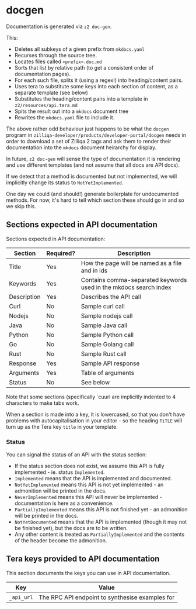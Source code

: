 # docgen

Documentation is generated via `z2 doc-gen`.

This:

 * Deletes all subkeys of a given prefix from `mkdocs.yaml`
 * Recurses through the source tree.
 * Locates files called `<prefix>.doc.md`
 * Sorts that list by relative path (to get a consistent order of documentation pages).
 * For each such file, splits it (using a regex!) into heading/content pairs.
 * Uses tera to substitute some keys into each section of content, as a separate template (see below)
 * Substitutes the heading/content pairs into a template in `z2/resources/api.tera.md`
 * Spits the result out into a `mkdocs` document tree
 * Rewrites the `mkdocs.yaml` file to include it.

The above rather odd behaviour just happens to be what the `docgen`
program in `zilliqa-developer/products/developer-portal/docgen` needs
in order to download a set of Zilliqa 2 tags and ask them to render
their documentation into the `mkdocs` document heirarchy for display.

In future, `z2 doc-gen` will sense the type of documentation it is
rendering and use different templates (and not assume that all docs
are API docs).

If we detect that a method is documented but not implemented, we will
implicitly change its status to `NotYetImplemented`.

One day we could (and should!) generate boilerplate for undocumented methods.
For now, it's hard to tell which section these should go in and so we skip this.


## Sections expected in API documentation

Sections expected in API documentation:

| Section | Required? | Description |
| ------- | --------  | ----------- | 
| Title   | Yes       | How the page will be named as a file and in ids |
| Keywords | Yes      | Contains comma-separated keywords used in the mkdocs search index |
| Description | Yes   | Describes the API call |
| Curl    |  No       | Sample curl call  |
| Nodejs  |  No       | Sample nodejs call |
| Java    |  No       | Sample Java call |
| Python  |  No       | Sample Python call |
| Go      |  No       | Sample Golang call |
| Rust    |  No       | Sample Rust call   | 
| Response | Yes       | Sample API response |
| Arguments | Yes     | Table of arguments |
| Status | No   |  See below |

Note that some sections (specifically `cuurl are implicitly indented to 4 characters to make tabs work.

When a section is made into a key, it is lowercased, so that you don't have problems with autocapitalisation in your editor - so the heading `TiTLE` will turn up as the Tera key `title` in your template.

### Status

You can signal the status of an API with the status section:

 * If the status section does not exist, we assume this API is fully implemented - ie. status `Implemented`.
 * `Implemented` means that the API is implemented and documented.
 * `NotYetImplemented` means this API is not yet implemented - an admonition will be printed in the docs.
 * `NeverImplemented` means this API will never be implemented - documentation is here as a convenience.
 * `PartiallyImplemented` means this API is not finished yet - an admonition will be printed in the docs.
 * `NotYetDocumented` means that the API is implemented (though it may not be finished yet), but the docs are to be written.
 * Any other content is treated as `PartiallyImplemented` and the contents of the header become the admonition.

## Tera keys provided to API documentation

This section documents the keys you can use in API documentation.

|    Key    |   Value   |
| --------- | --------- |
| `_api_url` | The RPC API endpoint to synthesise examples for |


